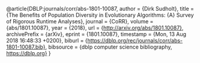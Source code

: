 @article{DBLP:journals/corr/abs-1801-10087,
  author    = {Dirk Sudholt},
  title     = {The Benefits of Population Diversity in Evolutionary Algorithms: {A}
               Survey of Rigorous Runtime Analyses},
  journal   = {CoRR},
  volume    = {abs/1801.10087},
  year      = {2018},
  url       = {http://arxiv.org/abs/1801.10087},
  archivePrefix = {arXiv},
  eprint    = {1801.10087},
  timestamp = {Mon, 13 Aug 2018 16:48:33 +0200},
  biburl    = {https://dblp.org/rec/journals/corr/abs-1801-10087.bib},
  bibsource = {dblp computer science bibliography, https://dblp.org}
}